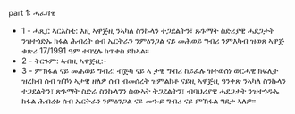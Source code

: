 part 1: ሓፈሻዊ

<ul>
			<li>1 - ሓጺር ኣርእስቲ: እዚ ኣዋጅዚ ንኣካለ ስንኩላን ተጋደልትን፣ ጹጉማት ስድሪያዊ ሓደጋታት ንዝተጎድኡ ክፋል ሕብረት ሰብ ኤርትራን ንምዕንጋል ናይ መሕወይ ግብሪ ንምእካብ ዝወጸ ኣዋጅ ቁጽሪ 17&#x2F;1991 ዓም ተባሂሉ ክጥቀስ ይክኣል።<ul>
			</ul></li>			<li>2 - ትርጉም: ኣብዚ ኣዋጅዚ:-<ul>
			</ul></li>			<li>3 - ምኽፋል ናይ መሕወይ ግብሪ: ብጅካ ናይ ኣ ታዊ ግብሪ ከይፈሉ ዝተወሰነ ወርሓዊ ክፍሊት ዝረክብ ሰብ ዝኾነ ኣታዊ ዘለዎ ሰብ ብመሰረት ዝምልክቶ ናይዚ ኣዋጅዚ ዓንቀጽ ንኣካለ ስንኩላን ተጋደልትን፣ ጽጉማት ስድራ ስንኩላንን ስውኣት ትጋደልትን፣ ብባህሪያዊ ሓደጋታት ንዝተጎዱኡ ክፋል ሕብረቱ ሰብ ኤርትራን ንምዕንጋል ናይ መኈይ ግብሪ ናይ ምኽፋል ግደታ ኣለዎ።<ul>
			</ul></li></ul>
